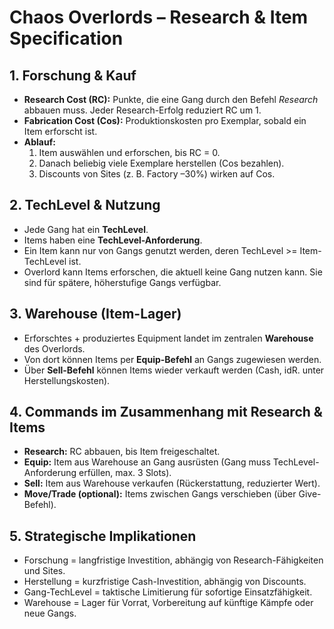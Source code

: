 # Chaos Overlords – Research & Item Specification

## 1. Forschung & Kauf
- **Research Cost (RC):** Punkte, die eine Gang durch den Befehl *Research* abbauen muss. Jeder Research-Erfolg reduziert RC um 1.
- **Fabrication Cost (Cos):** Produktionskosten pro Exemplar, sobald ein Item erforscht ist.
- **Ablauf:**
  1. Item auswählen und erforschen, bis RC = 0.
  2. Danach beliebig viele Exemplare herstellen (Cos bezahlen).
  3. Discounts von Sites (z. B. Factory –30%) wirken auf Cos.

## 2. TechLevel & Nutzung
- Jede Gang hat ein **TechLevel**.
- Items haben eine **TechLevel-Anforderung**.
- Ein Item kann nur von Gangs genutzt werden, deren TechLevel >= Item-TechLevel ist.
- Overlord kann Items erforschen, die aktuell keine Gang nutzen kann. Sie sind für spätere, höherstufige Gangs verfügbar.

## 3. Warehouse (Item-Lager)
- Erforschtes + produziertes Equipment landet im zentralen **Warehouse** des Overlords.
- Von dort können Items per **Equip-Befehl** an Gangs zugewiesen werden.
- Über **Sell-Befehl** können Items wieder verkauft werden (Cash, idR. unter Herstellungskosten).

## 4. Commands im Zusammenhang mit Research & Items
- **Research:** RC abbauen, bis Item freigeschaltet.
- **Equip:** Item aus Warehouse an Gang ausrüsten (Gang muss TechLevel-Anforderung erfüllen, max. 3 Slots).
- **Sell:** Item aus Warehouse verkaufen (Rückerstattung, reduzierter Wert).
- **Move/Trade (optional):** Items zwischen Gangs verschieben (über Give-Befehl).

## 5. Strategische Implikationen
- Forschung = langfristige Investition, abhängig von Research-Fähigkeiten und Sites.
- Herstellung = kurzfristige Cash-Investition, abhängig von Discounts.
- Gang-TechLevel = taktische Limitierung für sofortige Einsatzfähigkeit.
- Warehouse = Lager für Vorrat, Vorbereitung auf künftige Kämpfe oder neue Gangs.
